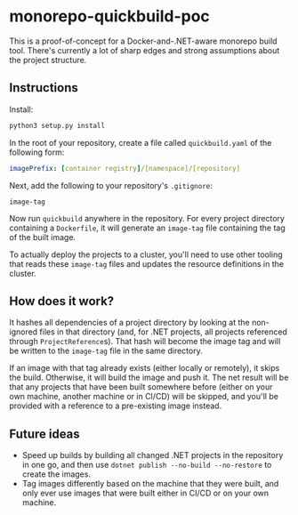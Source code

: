 # monorepo-quickbuild-poc

This is a proof-of-concept for a Docker-and-.NET-aware monorepo build tool. There's currently a lot of sharp edges and strong assumptions about the project structure.

## Instructions
Install:

```bash
python3 setup.py install
```

In the root of your repository, create a file called `quickbuild.yaml` of the following form:

```yaml
imagePrefix: [container registry]/[namespace]/[repository]
```

Next, add the following to your repository's `.gitignore`:

```
image-tag
```

Now run `quickbuild` anywhere in the repository. For every project directory containing a `Dockerfile`, it will generate an `image-tag` file containing the tag of the built image.

To actually deploy the projects to a cluster, you'll need to use other tooling that reads these `image-tag` files and updates the resource definitions in the cluster.

## How does it work?
It hashes all dependencies of a project directory by looking at the non-ignored files in that directory (and, for .NET projects, all projects referenced through `ProjectReference`s). That hash will become the image tag and will be written to the `image-tag` file in the same directory.

If an image with that tag already exists (either locally or remotely), it skips the build. Otherwise, it will build the image and push it. The net result will be that any projects that have been built somewhere before (either on your own machine, another machine or in CI/CD) will be skipped, and you'll be provided with a reference to a pre-existing image instead.

## Future ideas
* Speed up builds by building all changed .NET projects in the repository in one go, and then use `dotnet publish --no-build --no-restore` to create the images.
* Tag images differently based on the machine that they were built, and only ever use images that were built either in CI/CD or on your own machine.
